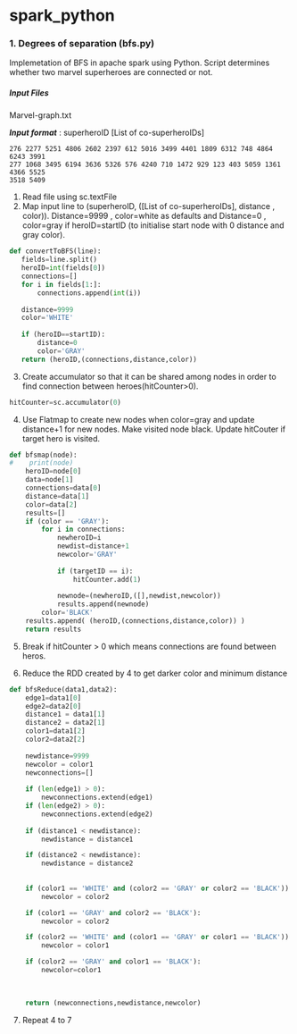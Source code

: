 # spark_python

### 1. Degrees of separation (bfs.py)
Implemetation of BFS in apache spark using Python.
Script determines whether two marvel superheroes are connected or not.

##### Input Files
 
 Marvel-graph.txt 
 
 **_Input format_** :   superheroID [List of co-superheroIDs]
 
 ```
 276 2277 5251 4806 2602 2397 612 5016 3499 4401 1809 6312 748 4864 6243 3991 
277 1068 3495 6194 3636 5326 576 4240 710 1472 929 123 403 5059 1361 4366 5525 
3518 5409
 ```
 1. Read file using sc.textFile
 2. Map input line to (superheroID, ([List of co-superheroIDs], distance , color)). 
 Distance=9999 , color=white  as defaults and Distance=0 , color=gray if heroID=startID (to initialise start node with 0 distance and gray color). 
 ```python
 def convertToBFS(line):
    fields=line.split()
    heroID=int(fields[0])
    connections=[]
    for i in fields[1:]:
        connections.append(int(i))
    
    distance=9999
    color='WHITE'
    
    if (heroID==startID):
        distance=0
        color='GRAY'
    return (heroID,(connections,distance,color))
 ```
 3. Create accumulator so that it can be shared among nodes in order to find connection between heroes(hitCounter>0).
 ```python
 hitCounter=sc.accumulator(0)
 ```
4. Use Flatmap to create new nodes when color=gray and update distance+1 for new nodes. Make visited node black. Update hitCouter if target hero is visited.
```python
def bfsmap(node):
#    print(node)
    heroID=node[0]
    data=node[1]
    connections=data[0]
    distance=data[1]
    color=data[2]
    results=[]
    if (color == 'GRAY'):
        for i in connections:
            newheroID=i
            newdist=distance+1
            newcolor='GRAY'
            
            if (targetID == i):
                hitCounter.add(1)
                
            newnode=(newheroID,([],newdist,newcolor))
            results.append(newnode)
        color='BLACK'
    results.append( (heroID,(connections,distance,color)) )
    return results
```
5. Break if hitCounter > 0 which means connections are found between heros.

6. Reduce the RDD created by 4 to get darker color and minimum distance
```python
def bfsReduce(data1,data2):
    edge1=data1[0]
    edge2=data2[0]
    distance1 = data1[1]
    distance2 = data2[1]
    color1=data1[2]
    color2=data2[2]
    
    newdistance=9999
    newcolor = color1
    newconnections=[]
    
    if (len(edge1) > 0):
        newconnections.extend(edge1)
    if (len(edge2) > 0):
        newconnections.extend(edge2)
 
    if (distance1 < newdistance):
        newdistance = distance1

    if (distance2 < newdistance):
        newdistance = distance2
           
    
    if (color1 == 'WHITE' and (color2 == 'GRAY' or color2 == 'BLACK')):
        newcolor = color2

    if (color1 == 'GRAY' and color2 == 'BLACK'):
        newcolor = color2

    if (color2 == 'WHITE' and (color1 == 'GRAY' or color1 == 'BLACK')):
        newcolor = color1

    if (color2 == 'GRAY' and color1 == 'BLACK'):
        newcolor=color1
    
    

    return (newconnections,newdistance,newcolor)
```
7. Repeat 4 to 7
